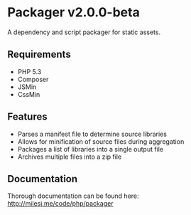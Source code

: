 # Packager v2.0.0-beta #

A dependency and script packager for static assets.

## Requirements ##

* PHP 5.3
* Composer
* JSMin
* CssMin

## Features ##

* Parses a manifest file to determine source libraries
* Allows for minification of source files during aggregation
* Packages a list of libraries into a single output file
* Archives multiple files into a zip file

## Documentation ##

Thorough documentation can be found here: http://milesj.me/code/php/packager